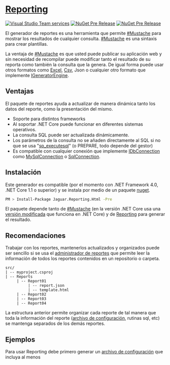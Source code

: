 # [Reporting](https://huchim.com/)
[![Visual Studio Team services](https://img.shields.io/vso/build/huchim/c81ea820-fe3c-4afc-be8c-f54f70bfab24/6.svg)]() [![NuGet Pre Release](https://img.shields.io/nuget/v/Jaguar.Reporting.Html.svg?style=flat-square)][nuget] [![NuGet Pre Release](https://img.shields.io/nuget/vpre/Jaguar.Reporting.Html.svg?style=flat-square)][nuget]

[nuget]: https://www.nuget.org/packages/Jaguar.Reporting.Html

El generador de reportes es una herramienta que permite [#Mustache](https://github.com/jehugaleahsa/mustache-sharp) para mostrar los resultados de cualquier consulta. [#Mustache](https://github.com/jehugaleahsa/mustache-sharp) es una sintaxis para crear plantillas.

La ventaja de [#Mustache](https://github.com/jehugaleahsa/mustache-sharp) es que usted puede publicar su aplicación web y sin necesidad de recompilar puede modificar tanto el resultado de su reporta como también la consulta que la genera. De igual forma puede usar otros formatos como [Excel](https://github.com/huchim/reporting-excel), [Csv](https://github.com/huchim/reporting-csv), Json o cualquier otro formato que implemente [IGeneratorEngine](https://github.com/huchim/reporting/blob/master/src/IGeneratorEngine.cs).

## Ventajas

El paquete de reportes ayuda a actualizar de manera dinámica tanto los datos del reporte, como la presentación del mismo.

- Soporte para distintos frameworks
- Al soportar .NET Core puede funcionar en diferentes sistemas operativos.
- La consulta SQL puede ser actualizada dinámicamente.
- Los parámetros de la consulta no se añaden directamente al SQL si no que se usa "[sp_executesql](https://stackoverflow.com/questions/4892166/how-does-sqlparameter-prevent-sql-injection)" (o PREPARE, todo depende del gestor)
- Es compatible con cualquier conexión que implemente [IDbConnection](https://msdn.microsoft.com/en-us/library/system.data.idbconnection(v=vs.110).aspx)  como [MySqlConnection](https://dev.mysql.com/doc/connector-net/en/connector-net-ref-mysqlclient-mysqlconnection.html) o [SqlConnection](https://msdn.microsoft.com/en-us/library/system.data.sqlclient.sqlconnection(v=vs.110).aspx).



## Instalación

Este generador es compatible (por el momento con .NET Framework 4.0, .NET Core 1.1 o superior) y se instala por medio de un paquete [nuget](https://www.nuget.org/packages/Jaguar.Reporting.Html).

```bash
PM > Install-Package Jaguar.Reporting.Html -Pre
```

El paquete depende tanto de [#Mustache](https://github.com/jehugaleahsa/mustache-sharp) (en la versión .NET Core usa una [versión modificada](https://github.com/huchim/mustache-sharp) que funciona en .NET Core) y de [Reporting](https://github.com/huchim/reporting) para generar el resultado.



## Recomendaciones

Trabajar con los reportes, mantenerlos actualizados y organizados puede ser sencillo si se usa el [administrador de reportes](ReportManager) que permite leer la información de todos los reportes contenidos en un repositorio o carpeta.

```
src/
| -- myproject.csproj
| -- Reports
     | -- Report01
     	  | -- report.json
     	  | -- template.html
     | -- Report02
     | -- Report03
     | -- Report04  
```

La estructura anterior permite organizar cada reporte de tal manera que toda la información del reporte ([archivo de configuración](ReportConfiguration), rutinas sql, etc) se mantenga separados de los demás reportes.







## Ejemplos

Para usar Reporting debe primero generar un [archivo de configuración](ReportConfiguration) que incluya al menos 